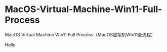 # MacOS-Virtual-Machine-Win11-Full-Process
MacOS Virtual Machine Win11 Full Process（MacOS虚拟机Win11全流程）

Hello
